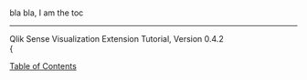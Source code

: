 # 

bla bla, I am the toc

---
Qlik Sense Visualization Extension Tutorial, Version 0.4.2<br/>
{

[Table of Contents](00-TOC.md)